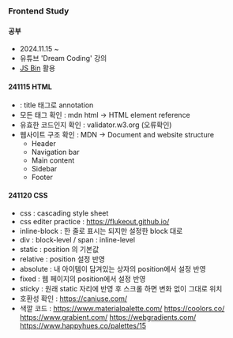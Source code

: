 ### Frontend Study

#### 공부
* 2024.11.15 ~
* 유튜브 'Dream Coding' 강의
* [JS Bin](https://jsbin.com/) 활용


#### 241115 HTML
* <title> content </title> : title 태그로 annotation
* 모든 태그 확인 : mdn html -> HTML element reference
* 유효한 코드인지 확인 : validator.w3.org (오류확인)
* 웹사이트 구조 확인 : MDN -> Document and website structure
  * Header
  * Navigation bar
  * Main content
  * Sidebar
  * Footer


#### 241120 CSS
* css : cascading style sheet
* css editer practice : https://flukeout.github.io/
* inline-block : 한 줄로 표시는 되지만 설정한 block 대로
* div : block-level / span : inline-level
* static : position 의 기본값
* relative : position 설정 반영
* absolute : 내 아이템이 담겨있는 상자의 position에서 설정 반영
* fixed : 웹 페이지의 position에서 설정 반영
* sticky : 원래 static 자리에 반영 후 스크롤 하면 변화 없이 그대로 위치
* 호환성 확인 : https://caniuse.com/
* 색깔 코드 : https://www.materialpalette.com/ https://coolors.co/ https://www.grabient.com/ https://webgradients.com/ https://www.happyhues.co/palettes/15
